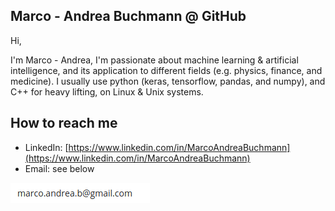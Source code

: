 ## Marco - Andrea Buchmann @ GitHub

Hi,

I'm Marco - Andrea, I'm passionate about machine learning & artificial intelligence, and its application to different fields (e.g. physics, finance, and medicine). I usually use python (keras, tensorflow, pandas, and numpy), and C++ for heavy lifting, on Linux & Unix systems.


## How to reach me

- LinkedIn: [https://www.linkedin.com/in/MarcoAndreaBuchmann](https://www.linkedin.com/in/MarcoAndreaBuchmann)
- Email: see below

![Image](https://raw.githubusercontent.com/MarcoAndreaBuchmann/MarcoAndreaBuchmann/master/image.png)



